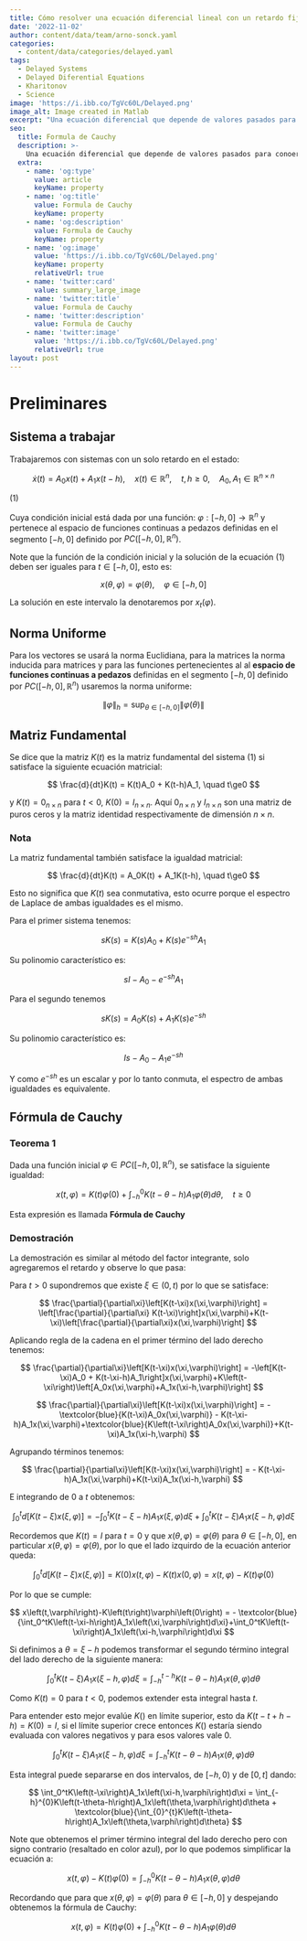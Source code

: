 ```yaml
---
title: Cómo resolver una ecuación diferencial lineal con un retardo fijo en el estado
date: '2022-11-02'
author: content/data/team/arno-sonck.yaml
categories:
  - content/data/categories/delayed.yaml
tags:
  - Delayed Systems
  - Delayed Diferential Equations
  - Kharitonov
  - Science
image: 'https://i.ibb.co/TgVc60L/Delayed.png'
image_alt: Image created in Matlab
excerpt: "Una ecuación diferencial que depende de valores pasados para conoer su derivada actual puede ser temible y usualmente se trabaja con transformada de Laplace, aquí presento la metodología desarrollada por Vladimir Kharitonov para resolverlas en el dominio del tiempo."
seo:
  title: Formula de Cauchy
  description: >-
    Una ecuación diferencial que depende de valores pasados para conoer su derivada actual puede ser temible y usualmente se trabaja con transformada de Laplace, aquí presento la metodología desarrollada por Vladimir Kharitonov para resolverlas en el dominio del tiempo.
  extra:
    - name: 'og:type'
      value: article
      keyName: property
    - name: 'og:title'
      value: Formula de Cauchy
      keyName: property
    - name: 'og:description'
      value: Formula de Cauchy
      keyName: property
    - name: 'og:image'
      value: 'https://i.ibb.co/TgVc60L/Delayed.png'
      keyName: property
      relativeUrl: true
    - name: 'twitter:card'
      value: summary_large_image
    - name: 'twitter:title'
      value: Formula de Cauchy
    - name: 'twitter:description'
      value: Formula de Cauchy
    - name: 'twitter:image'
      value: 'https://i.ibb.co/TgVc60L/Delayed.png'
      relativeUrl: true
layout: post
---
```


# Preliminares

## Sistema a trabajar

Trabajaremos con sistemas con un solo retardo en el estado:

$$
\dot{x}(t)=A_0x(t)+A_1x(t-h), \quad x(t)\in \mathbb{R}^n, \quad t,h\ge0, \quad A_0, A_1 \in \mathbb{R}^{n\times n}
$$

(1)

Cuya condición inicial está dada por una función: $\varphi:[-h,0]\to \mathbb{R}^n$ y pertenece al espacio de funciones continuas a pedazos definidas en el segmento $[-h,0]$ definido por $PC([-h,0],\mathbb{R}^n)$.

Note que la función de la condición inicial y la solución de la ecuación (1) deben ser iguales para $t \in [-h,0]$, esto es:

$$
x(\theta,\varphi) = \varphi(\theta), \quad \varphi \in [-h,0]
$$

La solución en este intervalo la denotaremos por $x_t(\varphi)$.

## Norma Uniforme

Para los vectores se usará la norma Euclidiana, para la matrices la norma inducida para matrices y para las funciones pertenecientes al al **espacio de funciones continuas a pedazos** definidas en el segmento $[-h,0]$ definido por $PC([-h,0],\mathbb{R}^n)$ usaremos la norma uniforme:

$$
\|\varphi\|_h = \sup_{\theta\in[-h,0]}\|\varphi(\theta)\|
$$

## Matriz Fundamental

Se dice que la matriz $K(t)$  es la matriz fundamental del sistema (1) si satisface la siguiente ecuación matricial:

$$
\frac{d}{dt}K(t) = K(t)A_0 + K(t-h)A_1, \quad t\ge0
$$

y $K(t) = 0_{n\times n}$ para $t<0$, $K(0) = I_{n\times n}$. Aquí  $0_{n\times n}$ y $I_{n\times n}$ son una matriz de puros ceros y la matriz identidad respectivamente de dimensión $n\times n$.

### Nota

La matriz fundamental también satisface la igualdad matricial:

$$
\frac{d}{dt}K(t) = A_0K(t) + A_1K(t-h), \quad t\ge0
$$

Esto no significa que $K(t)$ sea conmutativa, esto ocurre porque el espectro de Laplace de ambas igualdades es el mismo.

Para el primer sistema tenemos:

$$
sK(s) = K(s)A_0+K(s)e^{-sh}A_1
$$

Su polinomio característico es:

$$
sI - A_0-e^{-sh}A_1
$$

Para el segundo tenemos

$$
sK(s) = A_0K(s)+A_1K(s)e^{-sh}
$$

Su polinomio característico es:

$$
Is - A_0 - A_1e^{-sh}
$$

Y como $e^{-sh}$ es un escalar y por lo tanto conmuta, el espectro de ambas igualdades es equivalente.

## Fórmula de Cauchy

### Teorema 1

Dada una función inicial $\varphi \in PC([-h,0],\mathbb{R}^n)$, se satisface la siguiente igualdad:

$$
x(t,\varphi) = K(t)\varphi(0)+\int_{-h}^0K(t-\theta-h)A_1\varphi(\theta)d\theta, \quad t\ge0
$$

Esta expresión es llamada **Fórmula de Cauchy**

### Demostración

La demostración es similar al  método del factor integrante, solo agregaremos el retardo y observe lo que pasa:

Para $t>0$ supondremos que existe $\xi \in (0,t)$ por lo que se satisface:

$$
\frac{\partial}{\partial\xi}\left[K(t-\xi)x(\xi,\varphi)\right] = \left[\frac{\partial}{\partial\xi} K(t-\xi)\right]x(\xi,\varphi)+K(t-\xi)\left[\frac{\partial}{\partial\xi}x(\xi,\varphi)\right]
$$

Aplicando regla de la cadena en el primer término del lado derecho tenemos:

$$
\frac{\partial}{\partial\xi}\left[K(t-\xi)x(\xi,\varphi)\right] = -\left[K(t-\xi)A_0 + K(t-\xi-h)A_1\right]x(\xi,\varphi)+K\left(t-\xi\right)\left[A_0x(\xi,\varphi)+A_1x(\xi-h,\varphi)\right]
$$

$$
\frac{\partial}{\partial\xi}\left[K(t-\xi)x(\xi,\varphi)\right] = -\textcolor{blue}{K(t-\xi)A_0x(\xi,\varphi)} - K(t-\xi-h)A_1x(\xi,\varphi)+\textcolor{blue}{K\left(t-\xi\right)A_0x(\xi,\varphi)}+K(t-\xi)A_1x(\xi-h,\varphi)
$$

Agrupando términos tenemos:

$$
\frac{\partial}{\partial\xi}\left[K(t-\xi)x(\xi,\varphi)\right] = - K(t-\xi-h)A_1x(\xi,\varphi)+K(t-\xi)A_1x(\xi-h,\varphi)
$$

E integrando de $0$ a $t$ obtenemos:

$$
\int_0^t d\left[K\left(t-\xi\right)x\left(\xi,\varphi\right)\right] = - \int_0^tK\left(t-\xi-h\right)A_1x\left(\xi,\varphi\right)d\xi+\int_0^tK\left(t-\xi\right)A_1x\left(\xi-h,\varphi\right)d\xi
$$

Recordemos que $K(t) = I$ para $t = 0$ y  que $x(\theta,\varphi) = \varphi(\theta)$ para $\theta \in [-h,0]$, en particular $x(\theta,\varphi) = \varphi(\theta)$, por lo que el lado izquirdo de la ecuación anterior queda:

$$
\int_0^t d\left[K\left(t-\xi\right)x\left(\xi,\varphi\right)\right] = K\left(0\right)x\left(t,\varphi\right)-K\left(t\right)x\left(0,\varphi\right) = x\left(t,\varphi\right)-K\left(t\right)\varphi\left(0\right)
$$

Por lo que se cumple:

$$
x\left(t,\varphi\right)-K\left(t\right)\varphi\left(0\right) = - \textcolor{blue}{\int_0^tK\left(t-\xi-h\right)A_1x\left(\xi,\varphi\right)d\xi}+\int_0^tK\left(t-\xi\right)A_1x\left(\xi-h,\varphi\right)d\xi
$$

Si definimos a $\theta = \xi - h$ podemos transformar el segundo término integral del lado derecho de la siguiente manera:

$$
\int_0^tK\left(t-\xi\right)A_1x\left(\xi-h,\varphi\right)d\xi = \int_{-h}^{t-h}K\left(t-\theta-h\right)A_1x\left(\theta,\varphi\right)d\theta
$$

Como $K(t)=0$ para $t<0$, podemos extender esta integral hasta $t$.

Para entender esto mejor evalúe $K()$ en límite superior, esto da $K(t-t+h-h)=K(0) = I,$ si el límite superior crece entonces $K()$ estaría siendo evaluada con valores negativos y para esos valores vale $0$.

$$
\int_0^tK\left(t-\xi\right)A_1x\left(\xi-h,\varphi\right)d\xi = \int_{-h}^{t}K\left(t-\theta-h\right)A_1x\left(\theta,\varphi\right)d\theta
$$

Esta integral puede separarse en dos intervalos, de $[-h,0)$ y de $[0,t]$ dando:

$$
\int_0^tK\left(t-\xi\right)A_1x\left(\xi-h,\varphi\right)d\xi = \int_{-h}^{0}K\left(t-\theta-h\right)A_1x\left(\theta,\varphi\right)d\theta + \textcolor{blue}{\int_{0}^{t}K\left(t-\theta-h\right)A_1x\left(\theta,\varphi\right)d\theta}
$$

Note que obtenemos el primer término integral del lado derecho pero con signo contrario (resaltado en color azul), por lo que podemos simplificar la ecuación a:

$$
x\left(t,\varphi\right)-K\left(t\right)\varphi\left(0\right) = \int_{-h}^{0}K\left(t-\theta-h\right)A_1x\left(\theta,\varphi\right)d\theta
$$

Recordando que para  que $x(\theta,\varphi) = \varphi(\theta)$ para $\theta \in [-h,0]$ y despejando obtenemos la fórmula de Cauchy:

$$
x\left(t,\varphi\right) = K\left(t\right)\varphi\left(0\right) + \int_{-h}^{0}K\left(t-\theta-h\right)A_1\varphi\left(\theta\right)d\theta
$$

